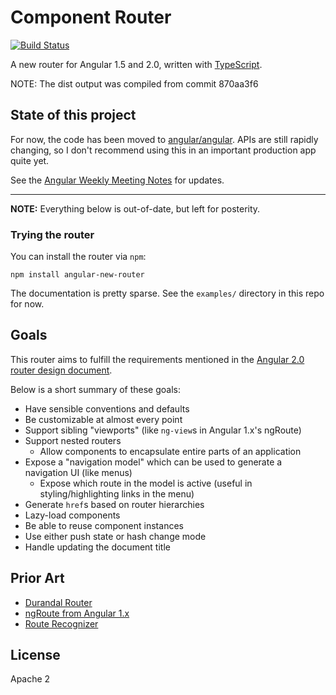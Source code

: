 # Component Router
[![Build Status](https://travis-ci.org/angular/router.svg?branch=master)](https://travis-ci.org/angular/router)

A new router for Angular 1.5 and 2.0, written with [TypeScript](http://www.typescriptlang.org/).

NOTE: The dist output was compiled from commit 870aa3f6


## State of this project

For now, the code has been moved to [angular/angular](https://github.com/angular/angular).
APIs are still rapidly changing, so I don't recommend using this in an important production app quite yet.

See the [Angular Weekly Meeting Notes](https://docs.google.com/document/d/150lerb1LmNLuau_a_EznPV1I1UHMTbEl61t4hZ7ZpS0/edit#heading=h.5kbngfq9twyj) for updates.

---

**NOTE:** Everything below is out-of-date, but left for posterity.

### Trying the router

You can install the router via `npm`:

```shell
npm install angular-new-router
```

The documentation is pretty sparse. See the `examples/` directory in this repo for now.

## Goals

This router aims to fulfill the requirements mentioned in the [Angular 2.0 router design document](https://docs.google.com/document/d/1I3UC0RrgCh9CKrLxeE4sxwmNSBl3oSXQGt9g3KZnTJI).

Below is a short summary of these goals:

* Have sensible conventions and defaults
* Be customizable at almost every point
* Support sibling "viewports" (like `ng-view`s in Angular 1.x's ngRoute)
* Support nested routers
  * Allow components to encapsulate entire parts of an application
* Expose a "navigation model" which can be used to generate a navigation UI (like menus)
  * Expose which route in the model is active (useful in styling/highlighting links in the menu)
* Generate `href`s based on router hierarchies
* Lazy-load components
* Be able to reuse component instances
* Use either push state or hash change mode
* Handle updating the document title


## Prior Art

* [Durandal Router](http://durandaljs.com/documentation/Using-The-Router.html)
* [ngRoute from Angular 1.x](https://docs.angularjs.org/api/ngRoute)
* [Route Recognizer](https://github.com/tildeio/route-recognizer)



## License
Apache 2
